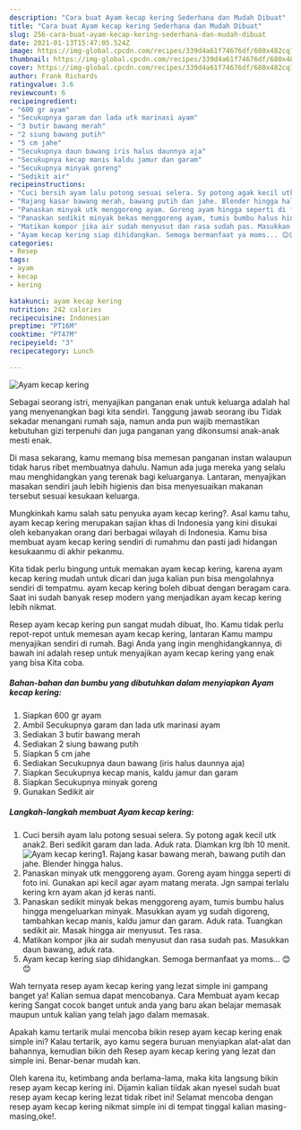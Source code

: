 ```yaml
---
description: "Cara buat Ayam kecap kering Sederhana dan Mudah Dibuat"
title: "Cara buat Ayam kecap kering Sederhana dan Mudah Dibuat"
slug: 256-cara-buat-ayam-kecap-kering-sederhana-dan-mudah-dibuat
date: 2021-01-13T15:47:05.524Z
image: https://img-global.cpcdn.com/recipes/339d4a61f74676df/680x482cq70/ayam-kecap-kering-foto-resep-utama.jpg
thumbnail: https://img-global.cpcdn.com/recipes/339d4a61f74676df/680x482cq70/ayam-kecap-kering-foto-resep-utama.jpg
cover: https://img-global.cpcdn.com/recipes/339d4a61f74676df/680x482cq70/ayam-kecap-kering-foto-resep-utama.jpg
author: Frank Richards
ratingvalue: 3.6
reviewcount: 6
recipeingredient:
- "600 gr ayam"
- "Secukupnya garam dan lada utk marinasi ayam"
- "3 butir bawang merah"
- "2 siung bawang putih"
- "5 cm jahe"
- "Secukupnya daun bawang iris halus daunnya aja"
- "Secukupnya kecap manis kaldu jamur dan garam"
- "Secukupnya minyak goreng"
- "Sedikit air"
recipeinstructions:
- "Cuci bersih ayam lalu potong sesuai selera. Sy potong agak kecil utk anak2. Beri sedikit garam dan lada. Aduk rata. Diamkan krg lbh 10 menit."
- "Rajang kasar bawang merah, bawang putih dan jahe. Blender hingga halus."
- "Panaskan minyak utk menggoreng ayam. Goreng ayam hingga seperti di foto ini. Gunakan api kecil agar ayam matang merata. Jgn sampai terlalu kering krn ayam akan jd keras nanti."
- "Panaskan sedikit minyak bekas menggoreng ayam, tumis bumbu halus hingga mengeluarkan minyak. Masukkan ayam yg sudah digoreng, tambahkan kecap manis, kaldu jamur dan garam. Aduk rata. Tuangkan sedikit air. Masak hingga air menyusut. Tes rasa."
- "Matikan kompor jika air sudah menyusut dan rasa sudah pas. Masukkan daun bawang, aduk rata."
- "Ayam kecap kering siap dihidangkan. Semoga bermanfaat ya moms... 😊😊"
categories:
- Resep
tags:
- ayam
- kecap
- kering

katakunci: ayam kecap kering 
nutrition: 242 calories
recipecuisine: Indonesian
preptime: "PT16M"
cooktime: "PT47M"
recipeyield: "3"
recipecategory: Lunch

---
```



![Ayam kecap kering](https://img-global.cpcdn.com/recipes/339d4a61f74676df/680x482cq70/ayam-kecap-kering-foto-resep-utama.jpg)

Sebagai seorang istri, menyajikan panganan enak untuk keluarga adalah hal yang menyenangkan bagi kita sendiri. Tanggung jawab seorang ibu Tidak sekadar menangani rumah saja, namun anda pun wajib memastikan kebutuhan gizi terpenuhi dan juga panganan yang dikonsumsi anak-anak mesti enak.

Di masa  sekarang, kamu memang bisa memesan panganan instan walaupun tidak harus ribet membuatnya dahulu. Namun ada juga mereka yang selalu mau menghidangkan yang terenak bagi keluarganya. Lantaran, menyajikan masakan sendiri jauh lebih higienis dan bisa menyesuaikan makanan tersebut sesuai kesukaan keluarga. 



Mungkinkah kamu salah satu penyuka ayam kecap kering?. Asal kamu tahu, ayam kecap kering merupakan sajian khas di Indonesia yang kini disukai oleh kebanyakan orang dari berbagai wilayah di Indonesia. Kamu bisa membuat ayam kecap kering sendiri di rumahmu dan pasti jadi hidangan kesukaanmu di akhir pekanmu.

Kita tidak perlu bingung untuk memakan ayam kecap kering, karena ayam kecap kering mudah untuk dicari dan juga kalian pun bisa mengolahnya sendiri di tempatmu. ayam kecap kering boleh dibuat dengan beragam cara. Saat ini sudah banyak resep modern yang menjadikan ayam kecap kering lebih nikmat.

Resep ayam kecap kering pun sangat mudah dibuat, lho. Kamu tidak perlu repot-repot untuk memesan ayam kecap kering, lantaran Kamu mampu menyajikan sendiri di rumah. Bagi Anda yang ingin menghidangkannya, di bawah ini adalah resep untuk menyajikan ayam kecap kering yang enak yang bisa Kita coba.

<!--inarticleads1-->

##### Bahan-bahan dan bumbu yang dibutuhkan dalam menyiapkan Ayam kecap kering:

1. Siapkan 600 gr ayam
1. Ambil Secukupnya garam dan lada utk marinasi ayam
1. Sediakan 3 butir bawang merah
1. Sediakan 2 siung bawang putih
1. Siapkan 5 cm jahe
1. Sediakan Secukupnya daun bawang (iris halus daunnya aja)
1. Siapkan Secukupnya kecap manis, kaldu jamur dan garam
1. Siapkan Secukupnya minyak goreng
1. Gunakan Sedikit air




<!--inarticleads2-->

##### Langkah-langkah membuat Ayam kecap kering:

1. Cuci bersih ayam lalu potong sesuai selera. Sy potong agak kecil utk anak2. Beri sedikit garam dan lada. Aduk rata. Diamkan krg lbh 10 menit.
<img src="https://img-global.cpcdn.com/steps/89f54218e0b1cce9/160x128cq70/ayam-kecap-kering-langkah-memasak-1-foto.jpg" alt="Ayam kecap kering">1. Rajang kasar bawang merah, bawang putih dan jahe. Blender hingga halus.
1. Panaskan minyak utk menggoreng ayam. Goreng ayam hingga seperti di foto ini. Gunakan api kecil agar ayam matang merata. Jgn sampai terlalu kering krn ayam akan jd keras nanti.
1. Panaskan sedikit minyak bekas menggoreng ayam, tumis bumbu halus hingga mengeluarkan minyak. Masukkan ayam yg sudah digoreng, tambahkan kecap manis, kaldu jamur dan garam. Aduk rata. Tuangkan sedikit air. Masak hingga air menyusut. Tes rasa.
1. Matikan kompor jika air sudah menyusut dan rasa sudah pas. Masukkan daun bawang, aduk rata.
1. Ayam kecap kering siap dihidangkan. Semoga bermanfaat ya moms... 😊😊




Wah ternyata resep ayam kecap kering yang lezat simple ini gampang banget ya! Kalian semua dapat mencobanya. Cara Membuat ayam kecap kering Sangat cocok banget untuk anda yang baru akan belajar memasak maupun untuk kalian yang telah jago dalam memasak.

Apakah kamu tertarik mulai mencoba bikin resep ayam kecap kering enak simple ini? Kalau tertarik, ayo kamu segera buruan menyiapkan alat-alat dan bahannya, kemudian bikin deh Resep ayam kecap kering yang lezat dan simple ini. Benar-benar mudah kan. 

Oleh karena itu, ketimbang anda berlama-lama, maka kita langsung bikin resep ayam kecap kering ini. Dijamin kalian tiidak akan nyesel sudah buat resep ayam kecap kering lezat tidak ribet ini! Selamat mencoba dengan resep ayam kecap kering nikmat simple ini di tempat tinggal kalian masing-masing,oke!.

